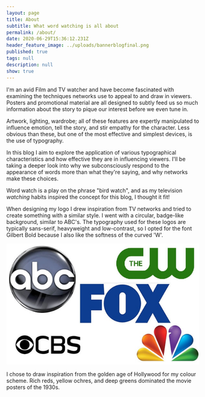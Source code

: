 ```yaml
---
layout: page
title: About
subtitle: What word watching is all about
permalink: /about/
date: 2020-06-29T15:36:12.231Z
header_feature_image: ../uploads/bannerblogfinal.png
published: true
tags: null
description: null
show: true
---
```

I'm an avid Film and TV watcher and have become fascinated with examining the techniques networks use to appeal to and draw in viewers. Posters and promotional material are all designed to subtly feed us so much information about the story to pique our interest before we even tune in. 

Artwork, lighting, wardrobe; all of these features are expertly manipulated to influence emotion, tell the story, and stir empathy for the character. Less obvious than these, but one of the most effective and simplest devices, is the use of typography.

In this blog I aim to explore the application of various typographical characteristics and how effective they are in influencing viewers. I'll be taking a deeper look into why we subconsciously respond to the appearance of words more than what they're saying, and why networks make these choices.

Word watch is a play on the phrase "bird watch", and as my television *watching* habits inspired the concept for this blog, I thought it fit!

When designing my logo I drew inspiration from TV networks and tried to create something with a similar style. I went with a circular, badge-like background, similar to ABC's. The typography used for these logos are typically sans-serif, heavyweight and low-contrast, so I opted for the font Gilbert Bold because I also like the softness of the curved 'W'.

![](../uploads/networks.jpg "Examples of the different television network logos I used for inspiration")

I chose to draw inspiration from the golden age of Hollywood for my colour scheme. Rich reds, yellow ochres, and deep greens dominated the movie posters of the 1930s.